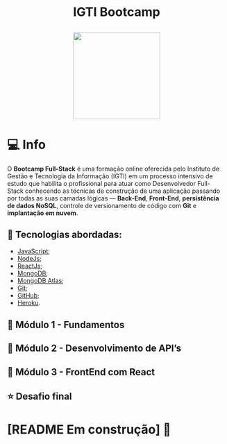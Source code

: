 <h1 align="center">
  IGTI Bootcamp
  <br/>
</h1>
<h2 align="center">
  <img src="https://www.igti.com.br/wp-content/uploads/2020/02/D.-Full-Stack.png" width="200px"/>
</h2>

# 💻 Info

O __Bootcamp Full-Stack__ é uma formação online oferecida pelo Instituto de Gestão e Tecnologia da Informação (IGTI) em um processo intensivo de estudo que habilita o profissional para atuar como Desenvolvedor Full-Stack conhecendo as técnicas de construção de uma aplicação passando por todas as suas camadas lógicas — __Back-End__, __Front-End__, __persistência de dados NoSQL__, controle de versionamento de código com __Git__ e __implantação em nuvem__.

## 🚀 Tecnologias abordadas:

- [JavaScript](https://www.javascript.com/);
- [NodeJs](https://nodejs.org/);
- [ReactJs](https://reactjs.org/);
- [MongoDB](https://www.mongodb.com/);
- [MongoDB Atlas](https://www.mongodb.com/);
- [Git](https://git-scm.com/);
- [GitHub](https://github.com/);
- [Heroku](https://www.heroku.com/).

## 🚀 Módulo 1 - Fundamentos

## 🚀 Módulo 2 - Desenvolvimento de API’s

## 🚀 Módulo 3 - FrontEnd com React

## ⭐️ Desafio final

# [README Em construção] 🚧
